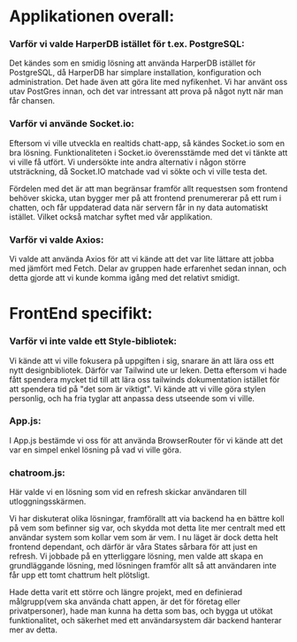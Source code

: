 # Applikationen overall:

### Varför vi valde HarperDB istället för t.ex. PostgreSQL:

Det kändes som en smidig lösning att använda HarperDB istället för PostgreSQL, då HarperDB har simplare installation, konfiguration och administration. 
Det hade även att göra lite med nyfikenhet. Vi har använt oss utav PostGres innan, och det var intressant att prova på något nytt när man får chansen. 


### Varför vi använde Socket.io:
Eftersom vi ville utveckla en realtids chatt-app, så kändes Socket.io som en bra lösning. Funktionaliteten i Socket.io överensstämde med det vi tänkte att vi ville få utfört. Vi undersökte inte andra alternativ i någon större utsträckning, då Socket.IO matchade vad vi sökte och vi ville testa det. 

Fördelen med det är att man begränsar framför allt requestsen som frontend behöver skicka, utan bygger mer på att frontend prenumererar på ett rum i chatten, och får uppdaterad data när servern får in ny data automatiskt istället. Vilket också matchar syftet med vår applikation.


### Varför vi valde Axios:
Vi valde att använda Axios för att vi kände att det var lite lättare att jobba med jämfört med Fetch. Delar av gruppen hade erfarenhet sedan innan, och detta gjorde att vi kunde komma igång med det relativt smidigt.


# FrontEnd specifikt:

### Varför vi inte valde ett Style-bibliotek: 
Vi kände att vi ville fokusera på uppgiften i sig, snarare än att lära oss ett nytt designbibliotek. Därför var Tailwind ute ur leken. Detta eftersom vi hade fått spendera mycket tid till att lära oss tailwinds dokumentation istället för att spendera tid på "det som är viktigt".
Vi kände att vi ville göra stylen personlig, och ha fria tyglar att anpassa dess utseende som vi ville. 


### App.js: 
I App.js bestämde vi oss för att använda BrowserRouter för vi kände att det var en simpel enkel lösning på vad vi ville göra. 


### chatroom.js:
Här valde vi en lösning som vid en refresh skickar användaren till utloggningsskärmen. 

Vi har diskuterat olika lösningar, framförallt att via backend ha en bättre koll på vem som befinner sig var, och skydda mot detta lite mer centralt med ett användar system som kollar vem som är vem. I nu läget är dock detta helt frontend dependant, och därför är våra States sårbara för att just en refresh. 
Vi jobbade på en ytterliggare lösning, men valde att skapa en grundläggande lösning, med lösningen framför allt så att användaren inte får upp ett tomt chattrum helt plötsligt. 

Hade detta varit ett större och längre projekt, med en definierad målgrupp(vem ska använda chatt appen, är det för företag eller privatpersoner), hade man kunna ha detta som bas, och bygga ut utökat funktionalitet, och säkerhet med ett användarsystem där backend hanterar mer av detta. 

